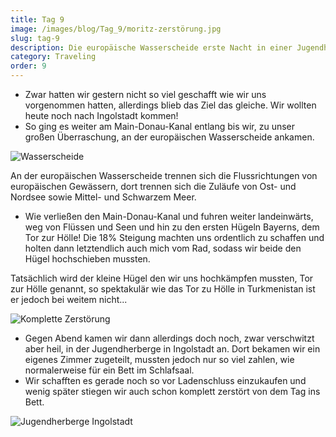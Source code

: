 ```yaml
---
title: Tag 9
image: /images/blog/Tag_9/moritz-zerstörung.jpg
slug: tag-9
description: Die europäische Wasserscheide erste Nacht in einer Jugendherberge und das Tor zur Hölle!
category: Traveling
order: 9
---
```


- Zwar hatten wir gestern nicht so viel geschafft wie wir uns vorgenommen hatten, allerdings blieb das Ziel das gleiche. Wir wollten heute noch nach Ingolstadt kommen!
- So ging es weiter am Main-Donau-Kanal entlang bis wir, zu unser großen Überraschung, an der europäischen Wasserscheide ankamen.

![Wasserscheide](/images/blog/Tag_9/wasserscheide.jpg)

<sidenote title="Europäische Wasserscheide">
	<p>An der europäischen Wasserscheide trennen sich die Flussrichtungen von europäischen Gewässern, dort trennen sich die Zuläufe von Ost- und Nordsee sowie Mittel- und Schwarzem Meer.</p>
</sidenote>

- Wie verließen den Main-Donau-Kanal und fuhren weiter landeinwärts, weg von Flüssen und Seen und hin zu den ersten Hügeln Bayerns, dem Tor zur Hölle! Die 18% Steigung machten uns ordentlich zu schaffen und holten dann letztendlich auch mich vom Rad, sodass wir beide den Hügel hochschieben mussten.

<sidenote title="Tor zur Hölle">
	<p>Tatsächlich wird der kleine Hügel den wir uns hochkämpfen mussten, Tor zur Hölle genannt, so spektakulär wie das Tor zu Hölle in Turkmenistan ist er jedoch bei weitem nicht...</p>
</sidenote>

![Komplette Zerstörung](/images/blog/Tag_9/sven-zerstörung.jpg)

- Gegen Abend kamen wir dann allerdings doch noch, zwar verschwitzt aber heil, in der Jugendherberge in Ingolstadt an. Dort bekamen wir ein eigenes Zimmer zugeteilt, mussten jedoch nur so viel zahlen, wie normalerweise für ein Bett im Schlafsaal.
- Wir schafften es gerade noch so vor Ladenschluss einzukaufen und wenig später stiegen wir auch schon komplett zerstört von dem Tag ins Bett.

![Jugendherberge Ingolstadt](/images/blog/Tag_9/ingolstadt.jpg)